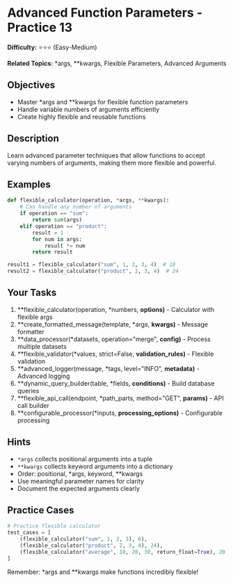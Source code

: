 # Advanced Function Parameters - Practice 13

**Difficulty:** ⭐⭐⭐ (Easy-Medium)

**Related Topics:** *args, **kwargs, Flexible Parameters, Advanced Arguments

## Objectives

- Master *args and **kwargs for flexible function parameters
- Handle variable numbers of arguments efficiently
- Create highly flexible and reusable functions

## Description

Learn advanced parameter techniques that allow functions to accept varying numbers of arguments, making them more flexible and powerful.

## Examples

```python
def flexible_calculator(operation, *args, **kwargs):
    # Can handle any number of arguments
    if operation == "sum":
        return sum(args)
    elif operation == "product":
        result = 1
        for num in args:
            result *= num
        return result

result1 = flexible_calculator("sum", 1, 2, 3, 4)  # 10
result2 = flexible_calculator("product", 2, 3, 4)  # 24
```

## Your Tasks

1. **flexible_calculator(operation, *numbers, **options)** - Calculator with flexible args
2. **create_formatted_message(template, *args, **kwargs)** - Message formatter
3. **data_processor(*datasets, operation="merge", **config)** - Process multiple datasets
4. **flexible_validator(*values, strict=False, **validation_rules)** - Flexible validation
5. **advanced_logger(message, *tags, level="INFO", **metadata)** - Advanced logging
6. **dynamic_query_builder(table, *fields, **conditions)** - Build database queries
7. **flexible_api_call(endpoint, *path_parts, method="GET", **params)** - API call builder
8. **configurable_processor(*inputs, **processing_options)** - Configurable processing

## Hints

- `*args` collects positional arguments into a tuple
- `**kwargs` collects keyword arguments into a dictionary
- Order: positional, *args, keyword, **kwargs
- Use meaningful parameter names for clarity
- Document the expected arguments clearly

## Practice Cases

```python
# Practice flexible calculator
test_cases = [
    (flexible_calculator("sum", 1, 2, 3), 6),
    (flexible_calculator("product", 2, 3, 4), 24),
    (flexible_calculator("average", 10, 20, 30, return_float=True), 20.0)
]
```

Remember: *args and **kwargs make functions incredibly flexible!